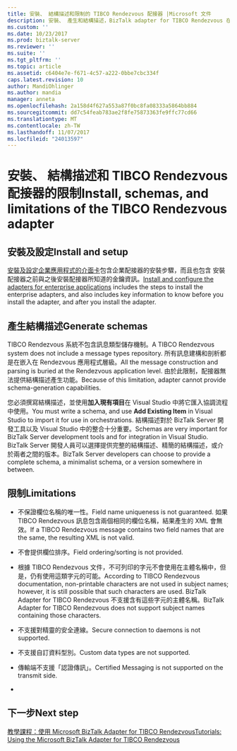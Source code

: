 ```yaml
---
title: 安裝、 結構描述和限制的 TIBCO Rendezvous 配接器 |Microsoft 文件
description: 安裝、 產生和結構描述，BizTalk adapter for TIBCO Rendezvous 在 BizTalk Server 中的限制
ms.custom: ''
ms.date: 10/23/2017
ms.prod: biztalk-server
ms.reviewer: ''
ms.suite: ''
ms.tgt_pltfrm: ''
ms.topic: article
ms.assetid: c6404e7e-f671-4c57-a222-0bbe7cbc334f
caps.latest.revision: 10
author: MandiOhlinger
ms.author: mandia
manager: anneta
ms.openlocfilehash: 2a158d4f627a553a87f0bc8fa08333a5864bb884
ms.sourcegitcommit: dd7c54feab783ae2f8fe75873363fe9ffc77cd66
ms.translationtype: MT
ms.contentlocale: zh-TW
ms.lasthandoff: 11/07/2017
ms.locfileid: "24013597"
---
```

# <a name="install-schemas-and-limitations-of-the-tibco-rendezvous-adapter"></a><span data-ttu-id="72530-103">安裝、 結構描述和 TIBCO Rendezvous 配接器的限制</span><span class="sxs-lookup"><span data-stu-id="72530-103">Install, schemas, and limitations of the TIBCO Rendezvous adapter</span></span>

## <a name="install-and-setup"></a><span data-ttu-id="72530-104">安裝及設定</span><span class="sxs-lookup"><span data-stu-id="72530-104">Install and setup</span></span>

<span data-ttu-id="72530-105">[安裝及設定企業應用程式的介面卡](../adapters-and-accelerators/install-configure-biztalk-adapters-enterprise-applications.md)包含企業配接器的安裝步驟，而且也包含 安裝配接器之前與之後安裝配接器所知道的金鑰資訊。</span><span class="sxs-lookup"><span data-stu-id="72530-105">[Install and configure the adapters for enterprise applications](../adapters-and-accelerators/install-configure-biztalk-adapters-enterprise-applications.md) includes the steps to install the enterprise adapters, and also includes key information to know before you install the adapter, and after you install the adapter.</span></span> 

## <a name="generate-schemas"></a><span data-ttu-id="72530-106">產生結構描述</span><span class="sxs-lookup"><span data-stu-id="72530-106">Generate schemas</span></span>
<span data-ttu-id="72530-107">TIBCO Rendezvous 系統不包含訊息類型儲存機制。</span><span class="sxs-lookup"><span data-stu-id="72530-107">A TIBCO Rendezvous system does not include a message types repository.</span></span> <span data-ttu-id="72530-108">所有訊息建構和剖析都是在嵌入在 Rendezvous 應用程式層級。</span><span class="sxs-lookup"><span data-stu-id="72530-108">All the message construction and parsing is buried at the Rendezvous application level.</span></span> <span data-ttu-id="72530-109">由於此限制，配接器無法提供結構描述產生功能。</span><span class="sxs-lookup"><span data-stu-id="72530-109">Because of this limitation, adapter cannot provide schema-generation capabilities.</span></span>  
  
<span data-ttu-id="72530-110">您必須撰寫結構描述，並使用**加入現有項目**在 Visual Studio 中將它匯入協調流程中使用。</span><span class="sxs-lookup"><span data-stu-id="72530-110">You must write a schema, and use **Add Existing Item** in Visual Studio to import it for use in orchestrations.</span></span> <span data-ttu-id="72530-111">結構描述對於 BizTalk Server 開發工具以及 Visual Studio 中的整合十分重要。</span><span class="sxs-lookup"><span data-stu-id="72530-111">Schemas are very important for BizTalk Server development tools and for integration in Visual Studio.</span></span> <span data-ttu-id="72530-112">BizTalk Server 開發人員可以選擇提供完整的結構描述、精簡的結構描述，或介於兩者之間的版本。</span><span class="sxs-lookup"><span data-stu-id="72530-112">BizTalk Server developers can choose to provide a complete schema, a minimalist schema, or a version somewhere in between.</span></span>  

## <a name="limitations"></a><span data-ttu-id="72530-113">限制</span><span class="sxs-lookup"><span data-stu-id="72530-113">Limitations</span></span>

- <span data-ttu-id="72530-114">不保證欄位名稱的唯一性。</span><span class="sxs-lookup"><span data-stu-id="72530-114">Field name uniqueness is not guaranteed.</span></span> <span data-ttu-id="72530-115">如果 TIBCO Rendezvous 訊息包含兩個相同的欄位名稱，結果產生的 XML 會無效。</span><span class="sxs-lookup"><span data-stu-id="72530-115">If a TIBCO Rendezvous message contains two field names that are the same, the resulting XML is not valid.</span></span>  
  
-   <span data-ttu-id="72530-116">不會提供欄位排序。</span><span class="sxs-lookup"><span data-stu-id="72530-116">Field ordering/sorting is not provided.</span></span>  
  
-   <span data-ttu-id="72530-117">根據 TIBCO Rendezvous 文件，不可列印的字元不會使用在主體名稱中，但是，仍有使用這類字元的可能。</span><span class="sxs-lookup"><span data-stu-id="72530-117">According to TIBCO Rendezvous documentation, non-printable characters are not used in subject names; however, it is still possible that such characters are used.</span></span> <span data-ttu-id="72530-118">BizTalk Adapter for TIBCO Rendezvous 不支援含有這些字元的主體名稱。</span><span class="sxs-lookup"><span data-stu-id="72530-118">BizTalk Adapter for TIBCO Rendezvous does not support subject names containing those characters.</span></span>  
  
-   <span data-ttu-id="72530-119">不支援對精靈的安全連線。</span><span class="sxs-lookup"><span data-stu-id="72530-119">Secure connection to daemons is not supported.</span></span>  
  
-   <span data-ttu-id="72530-120">不支援自訂資料型別。</span><span class="sxs-lookup"><span data-stu-id="72530-120">Custom data types are not supported.</span></span>  
  
-   <span data-ttu-id="72530-121">傳輸端不支援「認證傳訊」。</span><span class="sxs-lookup"><span data-stu-id="72530-121">Certified Messaging is not supported on the transmit side.</span></span>  
-   
## <a name="next-step"></a><span data-ttu-id="72530-122">下一步</span><span class="sxs-lookup"><span data-stu-id="72530-122">Next step</span></span>

[<span data-ttu-id="72530-123">教學課程：使用 Microsoft BizTalk Adapter for TIBCO Rendezvous</span><span class="sxs-lookup"><span data-stu-id="72530-123">Tutorials: Using the Microsoft BizTalk Adapter for TIBCO Rendezvous</span></span>](../core/tutorials-using-the-microsoft-biztalk-adapter-for-tibco-rendezvous.md)  